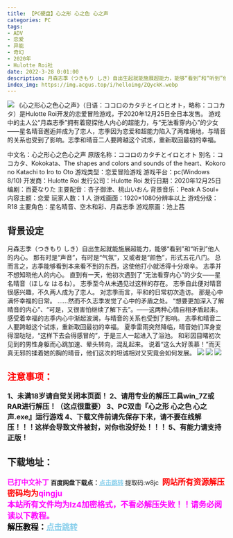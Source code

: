 ```yaml
---
title: 【PC硬盘】心之形 心之色 心之声
categories: PC
tags:
- ADV
- 恋爱
- 异能
- 奇幻
- 2020年
- Hulotte Roi社
date: 2022-3-28 0:01:00
description: 月森志季（つきもり しき）自出生起就能施展超能力，能够“看到”和“听到”他人的内心。那有时是“声音”，有时是“气氛”，又或者是“颜色”，形式五花八门。总而言之，志季能够看到本来看不到的东西，这使他打小就活得十分艰辛。志季并不想知晓他人的内心。
index_img: https://img.acgus.top/i/helloimg/ZQyckK.webp
---
```

![](https://img.acgus.top/i/helloimg/ZQyckK.webp)
《心之形心之色心之声》（日语：ココロのカタチとイロとオト，略称：ココカタ）是Hulotte Roi开发的恋爱冒险游戏，于2020年12月25日全日本发售。
游戏中的主人公“月森志季”拥有着窥探他人内心的超能力，与“无法看穿内心”的少女——星名晴音邂逅并成为了恋人，志季因为恋爱和超能力陷入了两难境地，与晴音的关系也受到了影响。志季和晴音二人要跨越这个试炼，重新取回最初的幸福。

中文名：心之形心之色心之声
原版名称：ココロのカタチとイロとオト
别名：ココカタ、Kokokata、The shapes and colors and sounds of the heart、Kokoro no Katachi to Iro to Oto
游戏类型：恋爱冒险游戏
游戏平台：pc(Windows 8/10)
开发商：Hulotte Roi
发行公司：Hulotte Roi
发行日期：2020年12月25日
编剧：百憂なりた
主要配音：杏子御津、桃山いおん
背景音乐：Peak A Soul+
内容主题：恋爱
玩家人数：1 人
游戏画面：1920×1080分辨率以上
游戏分级：R18
主要角色：星名晴音、空木和彩、月森志季
游戏原画：池上茜

## **背景设定**
月森志季（つきもり しき）自出生起就能施展超能力，能够“看到”和“听到”他人的内心。
那有时是“声音”，有时是“气氛”，又或者是“颜色”，形式五花八门。
总而言之，志季能够看到本来看不到的东西，这使他打小就活得十分艰辛。
志季并不想知晓他人的内心。
直到有一天，他初次遇到了“无法看穿内心”的少女——星名晴音（ほしな はるね）。
志季至今从未遇见过这样的存在。
志季自此便对晴音很感兴趣，不久两人成为了恋人。
对志季而言，平和的日常初次造访。
那是心中满怀幸福的日常。
……然而不久志季发觉了心中的矛盾之处。
“想要更加深入了解晴音的内心”、“可是，又很害怕继续了解下去”。——这两种心情自相矛盾起来。
感受着幸福的志季内心中渐起波澜，与晴音的关系也受到了影响。
志季和晴音二人要跨越这个试炼，重新取回最初的幸福。
夏季雷雨突然降临，晴音她们浑身变得湿哒哒，“这样下去会得感冒的”，于是三人一起进入了浴池。
和彩因目睹初次见到的男性身躯而心跳加速、晕头转向，混乱起来。
说着“这么大好羡慕！”而天真无邪的揉着她的胸的晴音，他们这次的坦诚相对又究竟会如何发展。
![](https://img.acgus.top/i/helloimg/ZQyOO1.webp)
![](https://img.acgus.top/i/helloimg/ZQyTjr.webp)
![](https://img.acgus.top/i/helloimg/ZQy9ET.webp)




## <font color=#FF0000 >注意事项：</font>
<font size=3><b>1、未满18岁请自觉关闭本页面！
2、请用专业的解压工具win_7Z或RAR进行解压！（这点很重要）
3、PC双击『心之形 心之色 心之声.exe』运行游戏
4、下载文件前请先保存下来，请不要在线解压！！！这样会导致文件被封，对你也没好处！！！
5、有能力请支持正版！</b></font>

## 下载地址：
<font color=#FF00FF size=3><b>已打中文补丁</b></font>
<b>百度网盘下载点：</b><a href="https://pan.baidu.com/s/1bLH4Ppy-AGI79v0p4gZvvQ?pwd=w8jc" style="color: #87CEEB;"><b>点击跳转</b></a> 提取码:w8jc
<a style="padding: 0" href="https://post.qingju.org/AD/"><img style="max-width:100%" src="https://img.acgus.top/i/2024/07/478f689b8021d8d499ab43d21acf137a.gif" alt=""></a>
<b><font color=#FF0000 size=4>网站所有资源解压密码均为</b></font><b><font color=#FF00FF size=4>qingju</font><font color=#FF0000 ></font></b><br><b><font color=#FF00FF size=4>本站所有文件均为lz4加密格式，不看必解压失败！！请务必阅读以下教程。</b></font><br><b><font color=#000 size=4>解压教程：</b><a href="https://post.qingju.org/tutorial/000/" style="color: #87CEEB;"><b>点击跳转</b></a>